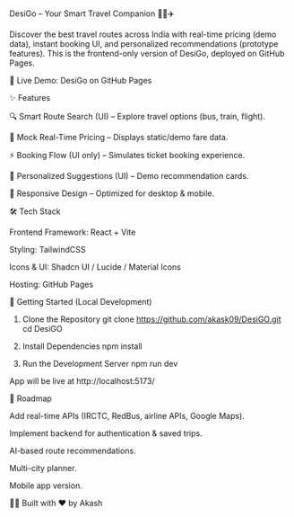 DesiGo – Your Smart Travel Companion 🚆🚌✈️








Discover the best travel routes across India with real-time pricing (demo data), instant booking UI, and personalized recommendations (prototype features).
This is the frontend-only version of DesiGo, deployed on GitHub Pages.

🔗 Live Demo: DesiGo on GitHub Pages

✨ Features

🔍 Smart Route Search (UI) – Explore travel options (bus, train, flight).

💸 Mock Real-Time Pricing – Displays static/demo fare data.

⚡ Booking Flow (UI only) – Simulates ticket booking experience.

🎯 Personalized Suggestions (UI) – Demo recommendation cards.

📱 Responsive Design – Optimized for desktop & mobile.

🛠️ Tech Stack

Frontend Framework: React + Vite

Styling: TailwindCSS

Icons & UI: Shadcn UI / Lucide / Material Icons

Hosting: GitHub Pages

🚀 Getting Started (Local Development)
1. Clone the Repository
git clone https://github.com/akask09/DesiGO.git
cd DesiGO

2. Install Dependencies
npm install

3. Run the Development Server
npm run dev


App will be live at http://localhost:5173/

📌 Roadmap

 Add real-time APIs (IRCTC, RedBus, airline APIs, Google Maps).

 Implement backend for authentication & saved trips.

 AI-based route recommendations.

 Multi-city planner.

 Mobile app version.

👨‍💻 Built with ❤️ by Akash
